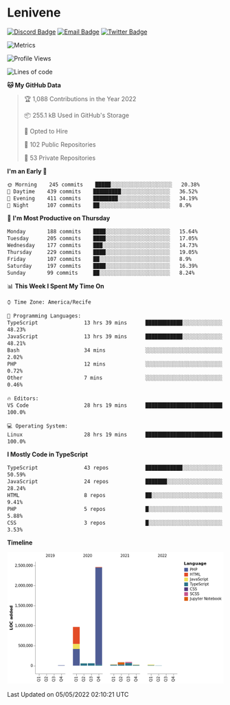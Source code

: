 # Lenivene

[![Discord Badge](https://img.shields.io/badge/-Lenivene%230715-black?style=flat-square&logo=Discord&logoColor=white)](http://discord.com/)
[![Email Badge](https://img.shields.io/badge/-lenivene@msn.com-black?style=flat-square&logo=Gmail&logoColor=white&link=mailto:lenivene@msn.com)](mailto:lenivene@msn.com)
[![Twitter Badge](https://img.shields.io/badge/-@enevinel-black?style=flat-square&logo=twitter&logoColor=white&link=https://twitter.com/enevinel)](https://twitter.com/enevinel)

<!-- https://github-readme-stats.vercel.app/api?username=lenivene&show_icons=true -->

<img src="https://metrics.lecoq.io/lenivene?template=classic&config.timezone=America%2FRecife" alt="Metrics" />

<!--START_SECTION:waka-->
![Profile Views](http://img.shields.io/badge/Profile%20Views-1-blue)

![Lines of code](https://img.shields.io/badge/From%20Hello%20World%20I%27ve%20Written-4%20Million%20lines%20of%20code-blue)

**🐱 My GitHub Data** 

> 🏆 1,088 Contributions in the Year 2022
 > 
> 📦 255.1 kB Used in GitHub's Storage 
 > 
> 💼 Opted to Hire
 > 
> 📜 102 Public Repositories 
 > 
> 🔑 53 Private Repositories  
 > 
**I'm an Early 🐤** 

```text
🌞 Morning    245 commits    █████░░░░░░░░░░░░░░░░░░░░   20.38% 
🌆 Daytime    439 commits    █████████░░░░░░░░░░░░░░░░   36.52% 
🌃 Evening    411 commits    ████████░░░░░░░░░░░░░░░░░   34.19% 
🌙 Night      107 commits    ██░░░░░░░░░░░░░░░░░░░░░░░   8.9%

```
📅 **I'm Most Productive on Thursday** 

```text
Monday       188 commits    ████░░░░░░░░░░░░░░░░░░░░░   15.64% 
Tuesday      205 commits    ████░░░░░░░░░░░░░░░░░░░░░   17.05% 
Wednesday    177 commits    ███░░░░░░░░░░░░░░░░░░░░░░   14.73% 
Thursday     229 commits    ████░░░░░░░░░░░░░░░░░░░░░   19.05% 
Friday       107 commits    ██░░░░░░░░░░░░░░░░░░░░░░░   8.9% 
Saturday     197 commits    ████░░░░░░░░░░░░░░░░░░░░░   16.39% 
Sunday       99 commits     ██░░░░░░░░░░░░░░░░░░░░░░░   8.24%

```


📊 **This Week I Spent My Time On** 

```text
⌚︎ Time Zone: America/Recife

💬 Programming Languages: 
TypeScript               13 hrs 39 mins      ████████████░░░░░░░░░░░░░   48.23% 
JavaScript               13 hrs 39 mins      ████████████░░░░░░░░░░░░░   48.21% 
Bash                     34 mins             ░░░░░░░░░░░░░░░░░░░░░░░░░   2.02% 
PHP                      12 mins             ░░░░░░░░░░░░░░░░░░░░░░░░░   0.72% 
Other                    7 mins              ░░░░░░░░░░░░░░░░░░░░░░░░░   0.46%

🔥 Editors: 
VS Code                  28 hrs 19 mins      █████████████████████████   100.0%

💻 Operating System: 
Linux                    28 hrs 19 mins      █████████████████████████   100.0%

```

**I Mostly Code in TypeScript** 

```text
TypeScript               43 repos            ████████████░░░░░░░░░░░░░   50.59% 
JavaScript               24 repos            ███████░░░░░░░░░░░░░░░░░░   28.24% 
HTML                     8 repos             ██░░░░░░░░░░░░░░░░░░░░░░░   9.41% 
PHP                      5 repos             █░░░░░░░░░░░░░░░░░░░░░░░░   5.88% 
CSS                      3 repos             █░░░░░░░░░░░░░░░░░░░░░░░░   3.53%

```


**Timeline**

![Chart not found](https://raw.githubusercontent.com/lenivene/lenivene/master/charts/bar_graph.png) 


 Last Updated on 05/05/2022 02:10:21 UTC
<!--END_SECTION:waka-->